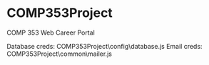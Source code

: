 # COMP353Project
COMP 353 Web Career Portal


Database creds: COMP353Project\config\database.js
Email creds: COMP353Project\common\mailer.js

